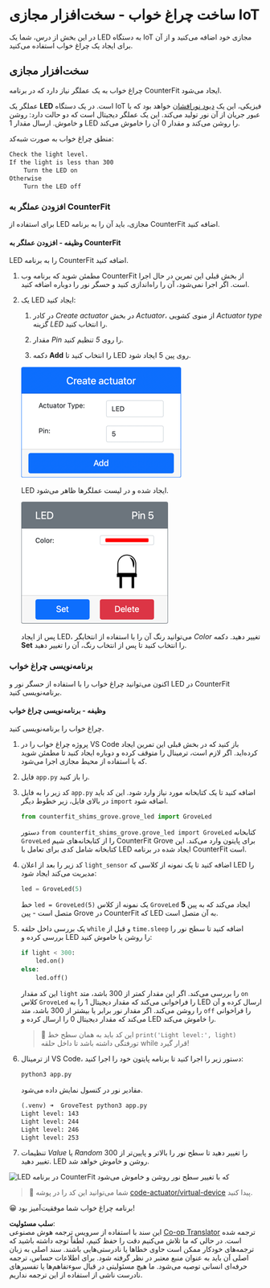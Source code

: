 <!--
CO_OP_TRANSLATOR_METADATA:
{
  "original_hash": "9c640f93263fd9adbfda920739e09feb",
  "translation_date": "2025-08-25T22:08:14+00:00",
  "source_file": "1-getting-started/lessons/3-sensors-and-actuators/virtual-device-actuator.md",
  "language_code": "fa"
}
-->
# ساخت چراغ خواب - سخت‌افزار مجازی IoT

در این بخش از درس، شما یک LED به دستگاه IoT مجازی خود اضافه می‌کنید و از آن برای ایجاد یک چراغ خواب استفاده می‌کنید.

## سخت‌افزار مجازی

چراغ خواب به یک عملگر نیاز دارد که در برنامه CounterFit ایجاد می‌شود.

عملگر یک **LED** است. در یک دستگاه IoT فیزیکی، این یک [دیود نورافشان](https://wikipedia.org/wiki/Light-emitting_diode) خواهد بود که با عبور جریان از آن نور تولید می‌کند. این یک عملگر دیجیتال است که دو حالت دارد: روشن و خاموش. ارسال مقدار 1 LED را روشن می‌کند و مقدار 0 آن را خاموش می‌کند.

منطق چراغ خواب به صورت شبه‌کد:

```output
Check the light level.
If the light is less than 300
    Turn the LED on
Otherwise
    Turn the LED off
```

### افزودن عملگر به CounterFit

برای استفاده از LED مجازی، باید آن را به برنامه CounterFit اضافه کنید.

#### وظیفه - افزودن عملگر به CounterFit

LED را به برنامه CounterFit اضافه کنید.

1. مطمئن شوید که برنامه وب CounterFit از بخش قبلی این تمرین در حال اجرا است. اگر اجرا نمی‌شود، آن را راه‌اندازی کنید و حسگر نور را دوباره اضافه کنید.

1. یک LED ایجاد کنید:

    1. در کادر *Create actuator* در بخش *Actuator*، از منوی کشویی *Actuator type* گزینه *LED* را انتخاب کنید.

    1. مقدار *Pin* را روی *5* تنظیم کنید.

    1. دکمه **Add** را انتخاب کنید تا LED روی پین 5 ایجاد شود.

    ![تنظیمات LED](../../../../../translated_images/counterfit-create-led.ba9db1c9b8c622a635d6dfae5cdc4e70c2b250635bd4f0601c6cf0bd22b7ba46.fa.png)

    LED ایجاد شده و در لیست عملگرها ظاهر می‌شود.

    ![LED ایجاد شده](../../../../../translated_images/counterfit-led.c0ab02de6d256ad84d9bad4d67a7faa709f0ea83e410cfe9b5561ef0cef30b1c.fa.png)

    پس از ایجاد LED، می‌توانید رنگ آن را با استفاده از انتخابگر *Color* تغییر دهید. دکمه **Set** را انتخاب کنید تا پس از انتخاب رنگ، آن را تغییر دهید.

### برنامه‌نویسی چراغ خواب

اکنون می‌توانید چراغ خواب را با استفاده از حسگر نور و LED در CounterFit برنامه‌نویسی کنید.

#### وظیفه - برنامه‌نویسی چراغ خواب

چراغ خواب را برنامه‌نویسی کنید.

1. پروژه چراغ خواب را در VS Code باز کنید که در بخش قبلی این تمرین ایجاد کرده‌اید. اگر لازم است، ترمینال را متوقف کرده و دوباره ایجاد کنید تا مطمئن شوید که با استفاده از محیط مجازی اجرا می‌شود.

1. فایل `app.py` را باز کنید.

1. کد زیر را به فایل `app.py` اضافه کنید تا یک کتابخانه مورد نیاز وارد شود. این کد باید در بالای فایل، زیر خطوط دیگر `import` اضافه شود.

    ```python
    from counterfit_shims_grove.grove_led import GroveLed
    ```

    دستور `from counterfit_shims_grove.grove_led import GroveLed` کتابخانه `GroveLed` را از کتابخانه‌های شیم CounterFit Grove برای پایتون وارد می‌کند. این کتابخانه شامل کدی برای تعامل با LED ایجاد شده در برنامه CounterFit است.

1. کد زیر را بعد از اعلان `light_sensor` اضافه کنید تا یک نمونه از کلاسی که LED را مدیریت می‌کند ایجاد شود:

    ```python
    led = GroveLed(5)
    ```

    خط `led = GroveLed(5)` یک نمونه از کلاس `GroveLed` ایجاد می‌کند که به پین **5** متصل است - پین Grove در CounterFit که LED به آن متصل است.

1. یک بررسی داخل حلقه `while` و قبل از `time.sleep` اضافه کنید تا سطح نور را بررسی کرده و LED را روشن یا خاموش کنید:

    ```python
    if light < 300:
        led.on()
    else:
        led.off()
    ```

    این کد مقدار `light` را بررسی می‌کند. اگر این مقدار کمتر از 300 باشد، متد `on` کلاس `GroveLed` را فراخوانی می‌کند که مقدار دیجیتال 1 را به LED ارسال کرده و آن را روشن می‌کند. اگر مقدار نور برابر یا بیشتر از 300 باشد، متد `off` را فراخوانی می‌کند که مقدار دیجیتال 0 را ارسال کرده و LED را خاموش می‌کند.

    > 💁 این کد باید به همان سطح خط `print('Light level:', light)` تورفتگی داشته باشد تا داخل حلقه while قرار گیرد!

1. از ترمینال VS Code، دستور زیر را اجرا کنید تا برنامه پایتون خود را اجرا کنید:

    ```sh
    python3 app.py
    ```

    مقادیر نور در کنسول نمایش داده می‌شود.

    ```output
    (.venv) ➜  GroveTest python3 app.py 
    Light level: 143
    Light level: 244
    Light level: 246
    Light level: 253
    ```

1. تنظیمات *Value* یا *Random* را تغییر دهید تا سطح نور را بالاتر و پایین‌تر از 300 تغییر دهید. LED روشن و خاموش خواهد شد.

![LED در برنامه CounterFit که با تغییر سطح نور روشن و خاموش می‌شود](../../../../../images/virtual-device-running-assignment-1-1.gif)

> 💁 شما می‌توانید این کد را در پوشه [code-actuator/virtual-device](../../../../../1-getting-started/lessons/3-sensors-and-actuators/code-actuator/virtual-device) پیدا کنید.

😀 برنامه چراغ خواب شما موفقیت‌آمیز بود!

**سلب مسئولیت**:  
این سند با استفاده از سرویس ترجمه هوش مصنوعی [Co-op Translator](https://github.com/Azure/co-op-translator) ترجمه شده است. در حالی که ما تلاش می‌کنیم دقت را حفظ کنیم، لطفاً توجه داشته باشید که ترجمه‌های خودکار ممکن است حاوی خطاها یا نادرستی‌هایی باشند. سند اصلی به زبان اصلی آن باید به عنوان منبع معتبر در نظر گرفته شود. برای اطلاعات حساس، ترجمه حرفه‌ای انسانی توصیه می‌شود. ما هیچ مسئولیتی در قبال سوءتفاهم‌ها یا تفسیرهای نادرست ناشی از استفاده از این ترجمه نداریم.
